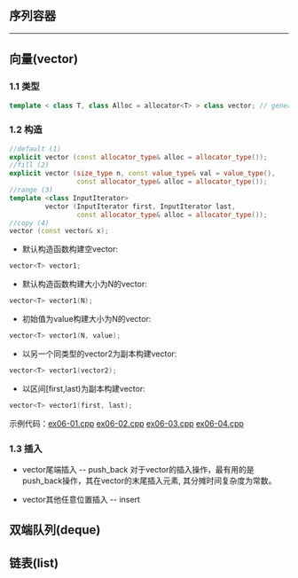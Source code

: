 ## 序列容器
-----------------------
## 向量(vector)
### 1.1 类型
```cpp
template < class T, class Alloc = allocator<T> > class vector; // generic template
```
### 1.2 构造
```cpp
//default (1)	
explicit vector (const allocator_type& alloc = allocator_type());
//fill (2)	
explicit vector (size_type n, const value_type& val = value_type(),
                 const allocator_type& alloc = allocator_type());
//range (3)	
template <class InputIterator>
         vector (InputIterator first, InputIterator last,
                 const allocator_type& alloc = allocator_type());
//copy (4)	
vector (const vector& x);
```
* 默认构造函数构建空vector:
```cpp
vector<T> vector1;
```  
* 默认构造函数构建大小为N的vector:
```cpp
vector<T> vector1(N);
```  
* 初始值为value构建大小为N的vector:
```cpp
vector<T> vector1(N, value);
```  
* 以另一个同类型的vector2为副本构建vector:
```cpp
vector<T> vector1(vector2);
```  
* 以区间[first,last)为副本构建vector:
```cpp
vector<T> vector1(first, last);
```  

示例代码：[ex06-01.cpp](https://github.com/cjdao/stl_example/blob/master/ex06/ex06-01.cpp) 
          [ex06-02.cpp](https://github.com/cjdao/stl_example/blob/master/ex06/ex06-02.cpp) 
          [ex06-03.cpp](https://github.com/cjdao/stl_example/blob/master/ex06/ex06-03.cpp) 
          [ex06-04.cpp](https://github.com/cjdao/stl_example/blob/master/ex06/ex06-04.cpp) 

### 1.3 插入
* vector尾端插入 -- push_back
对于vector的插入操作，最有用的是push_back操作，其在vector的末尾插入元素, 其分摊时间复杂度为常数。

* vector其他任意位置插入 -- insert
  
## 双端队列(deque)


## 链表(list)
